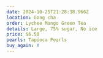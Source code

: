 ```yaml
---
date: 2024-10-25T21:28:38.966Z
location: Gong cha
order: Lychee Mango Green Tea
details: Large, 75% sugar, No ice
price: $6.50
pearls: Tapioca Pearls
buy_again: Y
---
```

